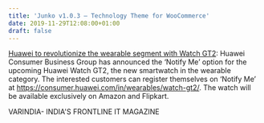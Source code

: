 ```yaml
---
title: 'Junko v1.0.3 – Technology Theme for WooCommerce'
date: 2019-11-29T12:08:00+01:00
draft: false
---
```


[Huawei to revolutionize the wearable segment with Watch GT2](https://varindia.com/news/huawei-to-revolutionize-the-wearable-segment-with-watch-gt2#.XeD9YQWPs9E.blogger): Huawei Consumer Business Group has announced the ‘Notify Me’ option for the upcoming Huawei Watch GT2, the new smartwatch in the wearable category. The interested customers can register themselves on ‘Notify Me’ at https://consumer.huawei.com/in/wearables/watch-gt2/. The watch will be available exclusively on Amazon and Flipkart.  
  
VARINDIA- INDIA'S FRONTLINE IT MAGAZINE